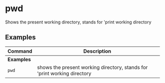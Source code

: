 # pwd

Shows the present working directory, stands for 'print working directory

## Examples

| **Command**   | **Description**   | 
| --------------|-------------------|
| **Examples** |
| `pwd` | shows the present working directory, stands for 'print working directory |